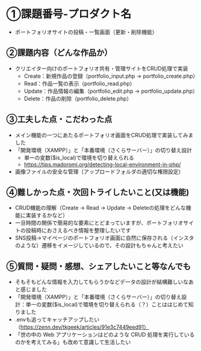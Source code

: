 # ①課題番号-プロダクト名
- ポートフォリオサイトの投稿・一覧画面（更新・削除機能）

## ②課題内容（どんな作品か）
- クリエイター向けのポートフォリオ共有・管理サイトをCRUD処理で実装
  - Create：新規作品の登録（portfolio_input.php → portfolio_create.php）
  - Read：作品一覧の表示（portfolio_read.php）
  - Update：作品情報の編集（portfolio_edit.php → portfolio_update.php）
  - Delete：作品の削除（portfolio_delete.php）
  
## ③工夫した点・こだわった点
- メイン機能の一つにあたるポートフォリオ画面をCRUD処理で実装してみました
- 「開発環境（XAMPP）」と「本番環境（さくらサーバー）」の切り替え設計
  - 単一の変数($is_local)で環境を切り替えられる
  - https://tips.madoromi.org/detecting-local-environment-in-php/
- 画像ファイルの安全な管理（アップロードフォルダの適切な権限設定）

## ④難しかった点・次回トライしたいこと(又は機能)
- CRUD機能の理解（Create → Read → Update → Deleteの処理をどんな機能に実装するかなど）
- 一旦時間の関係で簡易的な要素にとどまっていますが、ポートフォリオサイトの投稿時におさえるべき情報を整理したいです
- SNS投稿→マイページのポートフォリオ画面に自然に保存される（インスタのような）遷移をイメージしているので、その設計もちゃんと考えたい

## ⑤質問・疑問・感想、シェアしたいこと等なんでも
-  そもそもどんな情報を入力してもらうかなどデータの設計が結構難しいなあと感じました
-  「開発環境（XAMPP）」と「本番環境（さくらサーバー）」の切り替え設計：単一の変数($is_local)で環境を切り替えられる（？）ことははじめて知りました
-  .envも追ってキャッチアップしたい（https://zenn.dev/tkgeek/articles/91e3c7449eed91）
- 「世の中の Web アプリケーションはどのような CRUD 処理を実行しているのかを考えてみる」も改めて意識して生活したい

  
